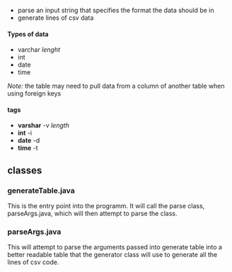 - parse an input string that specifies the format the data should be in 
- generate lines of csv data

#### Types of data
- varchar *lenght*
- int 
- date 
- time 

*Note:* the table may need to pull data from a column of another table when using foreign keys

#### tags
- **varshar** \-v *length*
- **int** \-i
- **date** \-d 
- **time** \-t

## classes

### generateTable.java
This is the entry point into the programm. It will call the parse class, parseArgs.java, which will then attempt to parse the class.

### parseArgs.java
This will attempt to parse the arguments passed into generate table into a better readable table that the generator class will use to generate all the lines of csv code. 
